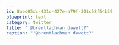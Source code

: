 ```yaml
---
id: 8aed05dc-431c-427e-a79f-301c58f54b39
blueprint: text
category: twitter
title: "'@brentlachman dawett?"
caption: "'@brentlachman dawett?"
---
```

